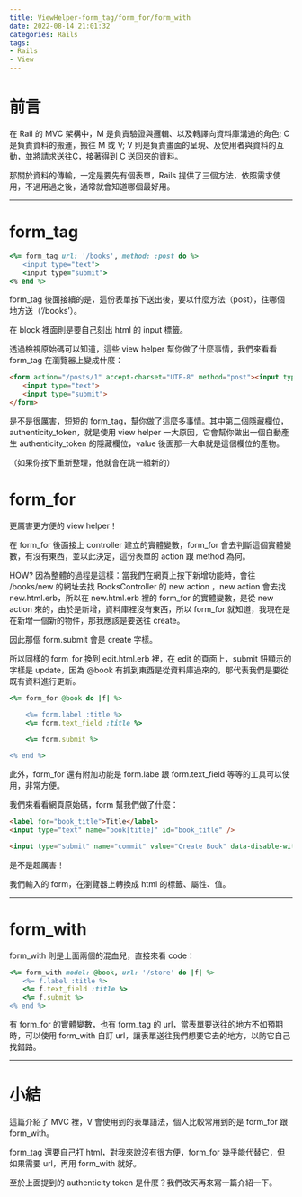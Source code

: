 ```yaml
---
title: ViewHelper-form_tag/form_for/form_with
date: 2022-08-14 21:01:32
categories: Rails
tags:
- Rails
- View
---
```


# 前言

在 Rail 的 MVC 架構中，M 是負責驗證與邏輯、以及轉譯向資料庫溝通的角色; C 是負責資料的搬運，搬往 M 或 V; V 則是負責畫面的呈現、及使用者與資料的互動，並將請求送往C，接著得到 C 送回來的資料。

那關於資料的傳輸，一定是要先有個表單，Rails 提供了三個方法，依照需求使用，不過用過之後，通常就會知道哪個最好用。

<!-- more -->
---

# form_tag

```ruby
<%= form_tag url: '/books', method: :post do %>      
　　<input type="text">     
　　<input type="submit">  
<% end %>
```

form_tag 後面接續的是，這份表單按下送出後，要以什麼方法（post），往哪個地方送（‘/books’）。

在 block 裡面則是要自己刻出 html 的 input 標籤。

透過檢視原始碼可以知道，這些 view helper 幫你做了什麼事情，我們來看看 form_tag 在瀏覽器上變成什麼：

```html
<form action="/posts/1" accept-charset="UTF-8" method="post"><input type="hidden" name="_method" value="put" autocomplete="off" /><input type="hidden" name="authenticity_token" value="L4E9KoJ8Cd9YdzAlTvMsKo4it45PXdt4wt0h-M3b6YVtpAAawmncLwU5zgohWiJ2Ke-6obJKCiD5D824Jyjt-g" autocomplete="off" />   
　　<input type="text">   
　　<input type="submit">  
</form>
```

是不是很厲害，短短的 form_tag，幫你做了這麼多事情。其中第二個隱藏欄位，authenticity_token，就是使用 view helper 一大原因，它會幫你做出一個自動產生 authenticity_token 的隱藏欄位，value 後面那一大串就是這個欄位的產物。

（如果你按下重新整理，他就會在跳一組新的）

# form_for

更厲害更方便的 view helper！

在 form_for 後面接上 controller 建立的實體變數，form_for 會去判斷這個實體變數，有沒有東西，並以此決定，這份表單的 action 跟 method 為何。

HOW? 因為整體的過程是這樣：當我們在網頁上按下新增功能時，會往 /books/new 的網址去找 BooksController 的 new action ，new action 會去找 new.html.erb，所以在 new.html.erb 裡的 form_for 的實體變數，是從 new action 來的，由於是新增，資料庫裡沒有東西，所以 form_for 就知道，我現在是在新增一個新的物件，那我應該是要送往 create。

因此那個 form.submit 會是 create 字樣。

所以同樣的 form_for 換到 edit.html.erb 裡，在 edit 的頁面上，submit 鈕顯示的字樣是 update，因為 @book 有抓到東西是從資料庫過來的，那代表我們是要從既有資料進行更新。

```ruby
<%= form_for @book do |f| %>

    <%= form.label :title %>
    <%= form.text_field :title %>
    
    <%= form.submit %>

<% end %>
```

此外，form_for 還有附加功能是 form.labe 跟 form.text_field 等等的工具可以使用，非常方便。

我們來看看網頁原始碼，form 幫我們做了什麼：

```html
<label for="book_title">Title</label>
<input type="text" name="book[title]" id="book_title" />

<input type="submit" name="commit" value="Create Book" data-disable-with="Create Book" />
```

是不是超厲害！

我們輸入的 form，在瀏覽器上轉換成 html 的標籤、屬性、值。

---

# form_with

form_with 則是上面兩個的混血兒，直接來看 code：

```ruby
<%= form_with model: @book, url: '/store' do |f| %>          
　　<%= f.label :title %>     
　　<%= f.text_field :title %>      
　　<%= f.submit %> 
<% end %>
```

有 form_for 的實體變數，也有 form_tag 的 url，當表單要送往的地方不如預期時，可以使用 form_with 自訂 url，讓表單送往我們想要它去的地方，以防它自己找錯路。

---

# 小結

這篇介紹了 MVC 裡，V 會使用到的表單語法，個人比較常用到的是 form_for 跟 form_with。

form_tag 還要自己打 html，對我來說沒有很方便，form_for 幾乎能代替它，但如果需要 url，再用 form_with 就好。

至於上面提到的 authenticity token 是什麼？我們改天再來寫一篇介紹一下。
